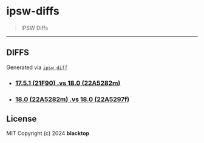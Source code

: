 # ipsw-diffs

> IPSW Diffs

---

## DIFFS

Generated via [`ipsw diff`](https://github.com/blacktop/ipsw)

- ### [17.5.1 (21F90) .vs 18.0 (22A5282m)](17_5_1_21F90__vs_18_0_22A5282m/TOC.md)
- ### [18.0 (22A5282m) .vs 18.0 (22A5297f)](18_0_22A5282m__vs_18_0_22A5297f/TOC.md)

## License

MIT Copyright (c) 2024 **blacktop**